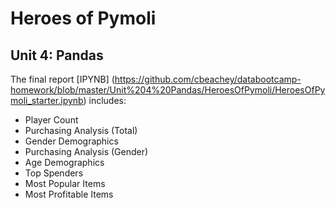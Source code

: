 # Heroes of Pymoli

## Unit 4: Pandas 

The final report [IPYNB] (https://github.com/cbeachey/databootcamp-homework/blob/master/Unit%204%20Pandas/HeroesOfPymoli/HeroesOfPymoli_starter.ipynb) includes:
* Player Count
* Purchasing Analysis (Total)
* Gender Demographics
* Purchasing Analysis (Gender)
* Age Demographics
* Top Spenders
* Most Popular Items
* Most Profitable Items